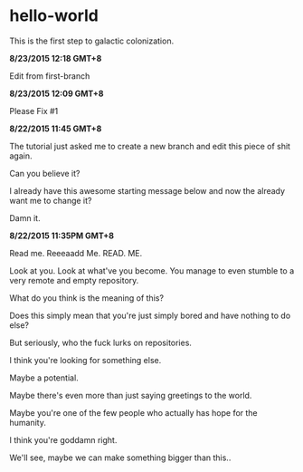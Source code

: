 # hello-world
This is the first step to galactic colonization.

**8/23/2015 12:18 GMT+8**

Edit from first-branch

**8/23/2015 12:09 GMT+8**

Please Fix #1

**8/22/2015 11:45 GMT+8**

The tutorial just asked me to create a new branch and edit this piece of shit again.

Can you believe it?

I already have this awesome starting message below and now the already want me to change it?

Damn it.

**8/22/2015 11:35PM GMT+8**

Read me. Reeeaadd Me. READ. ME.

Look at you. Look at what've you become. You manage to even stumble to a very remote and empty repository.

What do you think is the meaning of this?

Does this simply mean that you're just simply bored and have nothing to do else?

But seriously, who the fuck lurks on repositories.

I think you're looking for something else.

Maybe a potential.

Maybe there's even more than just saying greetings to the world.

Maybe you're one of the few people who actually has hope for the humanity.

I think you're goddamn right.

We'll see, maybe we can make something bigger than this..
